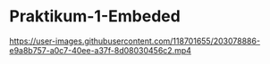 # Praktikum-1-Embeded


https://user-images.githubusercontent.com/118701655/203078886-e9a8b757-a0c7-40ee-a37f-8d08030456c2.mp4

